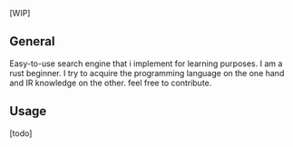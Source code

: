 [WIP]                                   
## General
Easy-to-use search engine that i implement for learning purposes. I am a rust beginner. I try to acquire the programming language on the one hand and IR knowledge on the other. feel free to contribute.

## Usage

[todo]

